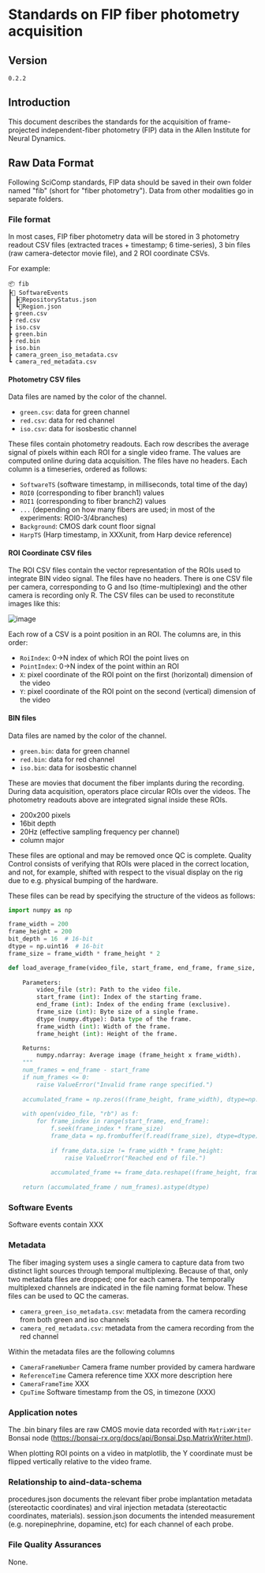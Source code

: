 # Standards on FIP fiber photometry acquisition

## Version

`0.2.2`

## Introduction

This document describes the standards for the acquisition of frame-projected independent-fiber photometry (FIP) data in the Allen Institute for Neural Dynamics.

## Raw Data Format

Following SciComp standards, FIP data should be saved in their own folder named "fib" (short for "fiber photometry"). Data from other modalities go in separate folders.

### File format 

In most cases, FIP fiber photometry data will be stored in 3 photometry readout CSV files (extracted traces + timestamp; 6 time-series), 3 bin files (raw camera-detector movie file), and 2 ROI coordinate CSVs.

For example:

```plaintext
📦 fib
┣📂 SoftwareEvents
┃ ┣📜RepositoryStatus.json
┃ ┗📜Region.json
┣ green.csv
┣ red.csv
┣ iso.csv
┣ green.bin
┣ red.bin
┣ iso.bin
┣ camera_green_iso_metadata.csv
┗ camera_red_metadata.csv
```

#### Photometry CSV files

Data files are named by the color of the channel.

* `green.csv`: data for green channel
* `red.csv`: data for red channel
* `iso.csv`: data for isosbestic channel

These files contain photometry readouts. Each row describes the average signal of pixels within each ROI for a single video frame. The values are computed online during data acquisition. The files have no headers. Each column is a timeseries, ordered as follows:

* `SoftwareTS` (software timestamp, in milliseconds, total time of the day)
* `ROI0` (corresponding to fiber branch1) values
* `ROI1` (corresponding to fiber branch2) values
* `...`  (depending on how many fibers are used; in most of the experiments: ROI0-3/4branches)
* `Background`: CMOS dark count floor signal
* `HarpTS` (Harp timestamp, in XXXunit, from Harp device reference)


#### ROI Coordinate CSV files

The ROI CSV files contain the vector representation of the ROIs used to integrate BIN video signal. The files have no headers. 
There is one CSV file per camera, corresponding to G and Iso (time-multiplexing) and the other camera is recording only R. 
The CSV files can be used to reconstitute images like this:

![image](https://github.com/user-attachments/assets/30900798-5d51-43ba-99fc-41b07d4a75dd)

Each row of a CSV is a point position in an ROI. The columns are, in this order:
* `RoiIndex`: 0->N index of which ROI the point lives on
* `PointIndex`: 0->N index of the point within an ROI
* `X`: pixel coordinate of the ROI point on the first (horizontal) dimension of the video 
* `Y`: pixel coordinate of the ROI point on the second (vertical) dimension of the video

#### BIN files

Data files are named by the color of the channel.

* `green.bin`: data for green channel
* `red.bin`: data for red channel
* `iso.bin`: data for isosbestic channel

These are movies that document the fiber implants during the recording. During data acquisition, operators place circular ROIs 
over the videos. The photometry readouts above are integrated signal inside these ROIs.

* 200x200 pixels
* 16bit depth
* 20Hz (effective sampling frequency per channel)
* column major

These files are optional and may be removed once QC is complete. Quality Control consists of verifying that ROIs were placed in the
correct location, and not, for example, shifted with respect to the visual display on the rig due to e.g. physical bumping of the hardware.

These files can be read by specifying the structure of the videos as follows:

```python
import numpy as np

frame_width = 200
frame_height = 200
bit_depth = 16  # 16-bit
dtype = np.uint16  # 16-bit
frame_size = frame_width * frame_height * 2

def load_average_frame(video_file, start_frame, end_frame, frame_size, dtype, frame_width, frame_height):
    
    Parameters:
        video_file (str): Path to the video file.
        start_frame (int): Index of the starting frame.
        end_frame (int): Index of the ending frame (exclusive).
        frame_size (int): Byte size of a single frame.
        dtype (numpy.dtype): Data type of the frame.
        frame_width (int): Width of the frame.
        frame_height (int): Height of the frame.

    Returns:
        numpy.ndarray: Average image (frame_height x frame_width).
    """
    num_frames = end_frame - start_frame
    if num_frames <= 0:
        raise ValueError("Invalid frame range specified.")
    
    accumulated_frame = np.zeros((frame_height, frame_width), dtype=np.float64)
    
    with open(video_file, "rb") as f:
        for frame_index in range(start_frame, end_frame):
            f.seek(frame_index * frame_size)
            frame_data = np.frombuffer(f.read(frame_size), dtype=dtype)
            
            if frame_data.size != frame_width * frame_height:
                raise ValueError("Reached end of file.")
            
            accumulated_frame += frame_data.reshape((frame_height, frame_width))
    
    return (accumulated_frame / num_frames).astype(dtype)
```

### Software Events

Software events contain XXX 

### Metadata

The fiber imaging system uses a single camera to capture data from two distinct light sources through temporal multiplexing. Because of that, only two metadata files are dropped; one for each camera. The temporally multiplexed channels are indicated in the file naming format below. These files can be used to QC the cameras.

* `camera_green_iso_metadata.csv`: metadata from the camera recording from both green and iso channels
* `camera_red_metadata.csv`: metadata from the camera recording from the red channel

Within the metadata files are the following columns

* `CameraFrameNumber` Camera frame number provided by camera hardware
* `ReferenceTime` Camera reference time XXX more description here
* `CameraFrameTime`  XXX
* `CpuTime`  Software timestamp from the OS, in timezone (XXX)

### Application notes

The .bin binary files are raw CMOS movie data recorded with `MatrixWriter` Bonsai node (https://bonsai-rx.org/docs/api/Bonsai.Dsp.MatrixWriter.html).

When plotting ROI points on a video in matplotlib, the Y coordinate must be flipped vertically relative to the video frame. 

### Relationship to aind-data-schema

procedures.json documents the relevant fiber probe implantation metadata (stereotactic coordinates) and viral injection metadata (stereotactic coordinates, materials). session.json documents the intended measurement (e.g. norepinephrine, dopamine, etc) for each channel of each probe. 

### File Quality Assurances

None.

